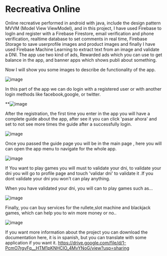 # Recreativa Online
Online recreative performed in android with java, include the design pattern MVVM (Model View ViewModel), and in this project, I have used Firebase to logIn and register with a  Firebase Firestore,  email verification and phone verification, realtime database to set comments in real time, Firebase Storage to save userprofile images and product images and finally I have used Firebase Machine Learning to extract text from an image and validate a DNI.
The app use two kind of ads, Rewarded ads which you can use to get balance in the app, and banner apps which shows publi about something.

Now I will show you some images to describe de functionality of the app.

![image](https://user-images.githubusercontent.com/73406218/145862065-6459fcd0-a9ac-43c7-bc35-677590443c13.png)

In this part of the app we can do login with a registered user or with another login methods like facebook,google, or twitter.

**![image](https://user-images.githubusercontent.com/73406218/145862298-bdbfbad7-70c4-4bba-9fd0-8e0d6f83e8b5.png)

After the registration, the first time you enter in the app you will have a complete guide about the app, after see it you can click 'pasar ahora' and set to not see more times the guide after a successfully login.

![image](https://user-images.githubusercontent.com/73406218/145862811-952dab07-d87a-40e8-b17c-720b9b772216.png)

Once you passed the guide page you will be in the main page , here you will can open the app menu to navigate for the whole app.

![image](https://user-images.githubusercontent.com/73406218/146985460-5e4ff317-91bc-4bdb-8db8-e9369f8dc50a.png)

If You want to play games you will must to validate your dni, to validate your dni you will go to profile page and touch 'validar dni' to validate it .If you dont validate your dni you won't can play anything.

When you have validated your dni, you will can to play games such as...

![image](https://user-images.githubusercontent.com/73406218/146984129-232d27e0-2220-4172-9b07-9b12c9b276bf.png)

Finally, you can buy services for the rullete,slot machine and blackjack games, which can help you to win more money or no..

![image](https://user-images.githubusercontent.com/73406218/146984497-b7c27c08-bcaa-4861-b549-925af3d1e081.png)

If you want more information about the project you can download the documentation here, it is in spanish, but you can translate with some application if you want it.
https://drive.google.com/file/d/1-PcmO7rgvFq__HTM1pKNHClO_4MvYNoG/view?usp=sharing


